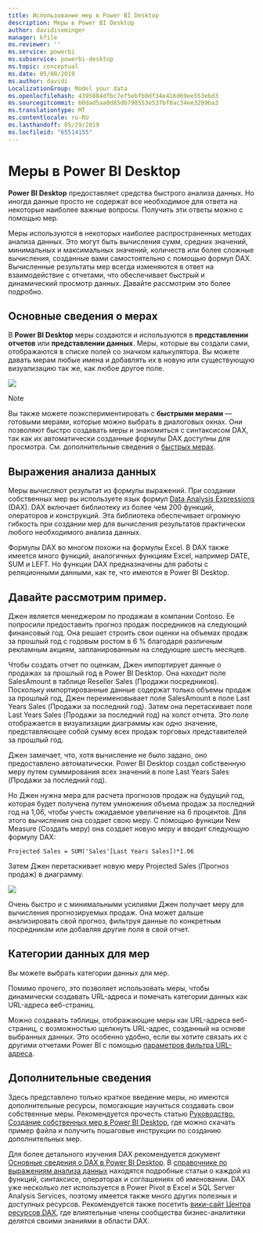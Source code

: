 ```yaml
---
title: Использование мер в Power BI Desktop
description: Меры в Power BI Desktop
author: davidiseminger
manager: kfile
ms.reviewer: ''
ms.service: powerbi
ms.subservice: powerbi-desktop
ms.topic: conceptual
ms.date: 05/08/2019
ms.author: davidi
LocalizationGroup: Model your data
ms.openlocfilehash: 4395884dfbc7ef5ebfb0df34e416d69ee553ebd3
ms.sourcegitcommit: 60dad5aa0d85db790553e537bf8ac34ee3289ba3
ms.translationtype: MT
ms.contentlocale: ru-RU
ms.lasthandoff: 05/29/2019
ms.locfileid: "65514155"
---
```

# <a name="measures-in-power-bi-desktop"></a>Меры в Power BI Desktop

**Power BI Desktop** предоставляет средства быстрого анализа данных. Но иногда данные просто не содержат все необходимое для ответа на некоторые наиболее важные вопросы. Получить эти ответы можно с помощью мер.

Меры используются в некоторых наиболее распространенных методах анализа данных. Это могут быть вычисления сумм, средних значений, минимальных и максимальных значений, количеств или более сложные вычисления, созданные вами самостоятельно с помощью формул DAX. Вычисленные результаты мер всегда изменяются в ответ на взаимодействие с отчетами, что обеспечивает быстрый и динамический просмотр данных. Давайте рассмотрим это более подробно.

## <a name="understanding-measures"></a>Основные сведения о мерах

В **Power BI Desktop** меры создаются и используются в **представлении отчетов** или **представлении данных**. Меры, которые вы создали сами, отображаются в списке полей со значком калькулятора. Вы можете давать мерам любые имена и добавлять их в новую или существующую визуализацию так же, как любое другое поле.

![](media/desktop-measures/measuresinpbid_measinfieldlist.png)

> [!NOTE]
> Вы также можете поэкспериментировать с **быстрыми мерами** — готовыми мерами, которые можно выбрать в диалоговых окнах. Они позволяют быстро создавать меры и знакомиться с синтаксисом DAX, так как их автоматически созданные формулы DAX доступны для просмотра. См. дополнительные сведения о [быстрых мерах](desktop-quick-measures.md).
> 
> 

## <a name="data-analysis-expressions"></a>Выражения анализа данных

Меры вычисляют результат из формулы выражений. При создании собственных мер вы используете язык формул [Data Analysis Expressions](https://msdn.microsoft.com/library/gg413422.aspx) (DAX). DAX включает библиотеку из более чем 200 функций, операторов и конструкций. Эта библиотека обеспечивает огромную гибкость при создании мер для вычисления результатов практически любого необходимого анализа данных.

Формулы DAX во многом похожи на формулы Excel. В DAX также имеется много функций, аналогичных функциям Excel, например DATE, SUM и LEFT. Но функции DAX предназначены для работы с реляционными данными, как те, что имеются в Power BI Desktop.

## <a name="lets-look-at-an-example"></a>Давайте рассмотрим пример.
Джен является менеджером по продажам в компании Contoso. Ее попросили предоставить прогноз продаж посредников на следующий финансовый год. Она решает строить свои оценки на объемах продаж за прошлый год с годовым ростом в 6 % благодаря различным рекламным акциям, запланированным на следующие шесть месяцев.

Чтобы создать отчет по оценкам, Джен импортирует данные о продажах за прошлый год в Power BI Desktop. Она находит поле SalesAmount в таблице Reseller Sales (Продажи посредников). Поскольку импортированные данные содержат только объемы продаж за прошлый год, Джен переименовывает поле SalesAmount в поле Last Years Sales (Продажи за последний год). Затем она перетаскивает поле Last Years Sales (Продажи за последний год) на холст отчета. Это поле отображается в визуализации диаграммы как одно значение, представляющее собой сумму всех продаж торговых представителей за прошлый год.

Джен замечает, что, хотя вычисление не было задано, оно предоставлено автоматически. Power BI Desktop создал собственную меру путем суммирования всех значений в поле Last Years Sales (Продажи за последний год).

Но Джен нужна мера для расчета прогнозов продаж на будущий год, которая будет получена путем умножения объема продаж за последний год на 1,06, чтобы учесть ожидаемое увеличение на 6 процентов. Для этого вычисления она создает свою меру. С помощью функции New Measure (Создать меру) она создает новую меру и вводит следующую формулу DAX:

    Projected Sales = SUM('Sales'[Last Years Sales])*1.06

Затем Джен перетаскивает новую меру Projected Sales (Прогноз продаж) в диаграмму.

![](media/desktop-measures/measuresinpbid_lastyearsales.png)

Очень быстро и с минимальными усилиями Джен получает меру для вычисления прогнозируемых продаж. Она может дальше анализировать свой прогноз, фильтруя данные по конкретным посредникам или добавляя другие поля в свой отчет.

## <a name="data-categories-for-measures"></a>Категории данных для мер

Вы можете выбрать категории данных для мер. 

Помимо прочего, это позволяет использовать меры, чтобы динамически создавать URL-адреса и помечать категории данных как URL-адреса веб-страниц. 

Можно создавать таблицы, отображающие меры как URL-адреса веб-страниц, с возможностью щелкнуть URL-адрес, созданный на основе выбранных данных. Это особенно удобно, если вы хотите связать их с другими отчетами Power BI с помощью [параметров фильтра URL-адреса](service-url-filters.md).

## <a name="learn-more"></a>Дополнительные сведения
Здесь представлено только краткое введение меры, но имеются дополнительные ресурсы, помогающие научиться создавать свои собственные меры. Рекомендуется прочесть статью [Руководство. Создание собственных мер в Power BI Desktop](desktop-tutorial-create-measures.md), где можно скачать пример файла и получить пошаговые инструкции по созданию дополнительных мер.  

Для более детального изучения DAX рекомендуется документ [Основные сведения о DAX в Power BI Desktop](desktop-quickstart-learn-dax-basics.md). В [справочнике по выражениям анализа данных](https://msdn.microsoft.com/library/gg413422.aspx) находятся подробные статьи о каждой из функций, синтаксисе, операторах и соглашениях об именовании. DAX уже несколько лет используется в Power Pivot в Excel и SQL Server Analysis Services, поэтому имеется также много других полезных и доступных ресурсов. Рекомендуется также посетить [вики-сайт Центра ресурсов DAX](http://social.technet.microsoft.com/wiki/contents/articles/1088.dax-resource-center.aspx), где влиятельные члены сообщества бизнес-аналитики делятся своими знаниями в области DAX.




